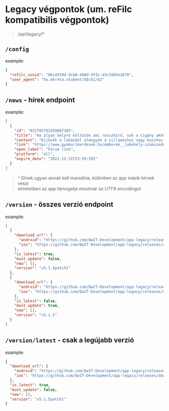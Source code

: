 ﻿# Legacy végpontok (um. reFilc kompatibilis végpontok)
> /api/legacy/*

## `/config`
example:
```json
{
  "refilc_uinid": "0bc4359d-9cb8-498d-9f3c-d3c3d83e2678",
  "user_agent": "hu.ekreta.student/$0/$1/$2"
}
```

## `/news` - hírek endpoint
example:
```json
[
  {
    "id": "832785791559087385",
    "title": "Ha olyan helyre költözök ami rosszhírű, sok a cigány akkor az a lebölcsebb cselekedet, hogy minél kevesebbet járkáljak ott?",
    "content": "Kijövök a lakásból elmegyek a villamoshoz vagy buszhoz és minél hamarabb be a városba. Még bevásárolni is bemegyek a városba. A villamos úgyis haza hozza amit veszek nem nekem kell cipelni. Szerintetek okos döntés? Ott egyáltalán nem sétálgatok. Egészségügyi sétára is bemegyek a városba.",
    "link": "https://www.gyakorikerdesek.hu/emberek__lakohely-szomszedok__12946717-ha-olyan-helyre-koltozok-ami-rosszhiru-sok-a-cigany-akkor-az-a-lebolcsebb-csele",
    "open_label": "Fórum link",
    "platform": "all",
    "expire_date": "2021-12-31T23:59:59Z"
  }
]
```
> ^ IDnek ugyan annak kell maradnia, különben az app másik hírnek veszi\
> elméletben az app támogatja mostmár az UTF8 encodingot

## `/version` - összes verzió endpoint
example:
```json
[
  {
    "download_url": {
      "android": "https://github.com/QwIT-Development/app-legacy/releases/download/v5.1.5patch1/app-arm64-v8a-release.apk",
      "ios": "https://github.com/QwIT-Development/app-legacy/releases/download/v5.1.5patch1/firkaapp.ipa"
    },
    "is_latest": true,
    "must_update": false,
    "new": [],
    "version": "v5.1.5patch1"
  },
  {
    "download_url": {
      "android": "https://github.com/QwIT-Development/app-legacy/releases/download/v5.1.5/app-arm64-v8a-release.apk",
      "ios": "https://github.com/QwIT-Development/app-legacy/releases/download/v5.1.5/firkaapp.ipa"
    },
    "is_latest": false,
    "must_update": true,
    "new": [],
    "version": "v5.1.5"
  }
]
```

## `/version/latest` - csak a legújabb verzió
example:
```json
{
  "download_url": {
    "android": "https://github.com/QwIT-Development/app-legacy/releases/download/v5.1.5patch1/app-arm64-v8a-release.apk",
    "ios": "https://github.com/QwIT-Development/app-legacy/releases/download/v5.1.5patch1/firkaapp.ipa"
  },
  "is_latest": true,
  "must_update": false,
  "new": [],
  "version": "v5.1.5patch1"
}
```